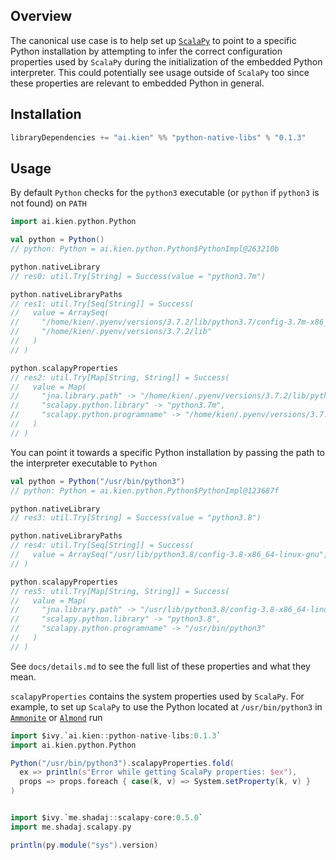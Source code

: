 ## Overview

The canonical use case is to help set up [`ScalaPy`](https://scalapy.dev/) to point to a specific Python installation by attempting to infer the correct configuration properties used by `ScalaPy` during the initialization of the embedded Python interpreter. This could potentially see usage outside of `ScalaPy` too since these properties are relevant to embedded Python in general.

## Installation

```scala
libraryDependencies += "ai.kien" %% "python-native-libs" % "0.1.3"
```

## Usage

By default `Python` checks for the `python3` executable (or `python` if `python3` is not found) on `PATH`

```scala
import ai.kien.python.Python

val python = Python()
// python: Python = ai.kien.python.Python$PythonImpl@263210b

python.nativeLibrary
// res0: util.Try[String] = Success(value = "python3.7m")

python.nativeLibraryPaths
// res1: util.Try[Seq[String]] = Success(
//   value = ArraySeq(
//     "/home/kien/.pyenv/versions/3.7.2/lib/python3.7/config-3.7m-x86_64-linux-gnu",
//     "/home/kien/.pyenv/versions/3.7.2/lib"
//   )
// )

python.scalapyProperties
// res2: util.Try[Map[String, String]] = Success(
//   value = Map(
//     "jna.library.path" -> "/home/kien/.pyenv/versions/3.7.2/lib/python3.7/config-3.7m-x86_64-linux-gnu:/home/kien/.pyenv/versions/3.7.2/lib",
//     "scalapy.python.library" -> "python3.7m",
//     "scalapy.python.programname" -> "/home/kien/.pyenv/versions/3.7.2/bin/python3"
//   )
// )
```

You can point it towards a specific Python installation by passing the path to the interpreter executable to `Python`

```scala
val python = Python("/usr/bin/python3")
// python: Python = ai.kien.python.Python$PythonImpl@123687f

python.nativeLibrary
// res3: util.Try[String] = Success(value = "python3.8")

python.nativeLibraryPaths
// res4: util.Try[Seq[String]] = Success(
//   value = ArraySeq("/usr/lib/python3.8/config-3.8-x86_64-linux-gnu", "/usr/lib")
// )

python.scalapyProperties
// res5: util.Try[Map[String, String]] = Success(
//   value = Map(
//     "jna.library.path" -> "/usr/lib/python3.8/config-3.8-x86_64-linux-gnu:/usr/lib",
//     "scalapy.python.library" -> "python3.8",
//     "scalapy.python.programname" -> "/usr/bin/python3"
//   )
// )
```

See `docs/details.md` to see the full list of these properties and what they mean.

`scalapyProperties` contains the system properties used by `ScalaPy`. For example, to set up `ScalaPy` to use the Python located at `/usr/bin/python3` in [`Ammonite`](https://ammonite.io/) or [`Almond`](https://almond.sh/) run

```scala
import $ivy.`ai.kien::python-native-libs:0.1.3`
import ai.kien.python.Python

Python("/usr/bin/python3").scalapyProperties.fold(
  ex => println(s"Error while getting ScalaPy properties: $ex"),
  props => props.foreach { case(k, v) => System.setProperty(k, v) }
)


import $ivy.`me.shadaj::scalapy-core:0.5.0`
import me.shadaj.scalapy.py

println(py.module("sys").version)
```
